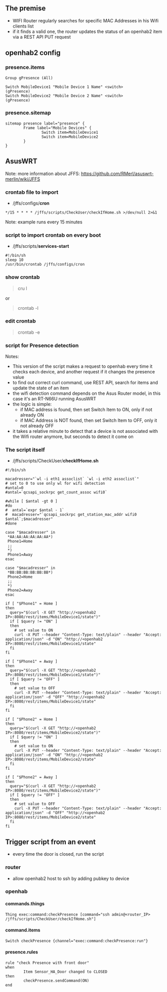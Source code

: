## The premise

* WIFI Router regularly searches for specific MAC Addresses in his Wifi clients list
* if it finds a valid one, the router updates the status of an openhab2 item via a REST API PUT request

## openhab2 config

### presence.items

```
Group gPresence (All)

Switch MobileDevice1 "Mobile Device 1 Name" <switch>        (gPresence) 
Switch MobileDevice2 "Mobile Device 2 Name" <switch>        (gPresence) 
```

### presence.sitemap

```
sitemap presence label="presence" {
        Frame label="Mobile Devices" {
                Switch item=MobileDevice1
                Switch item=MobileDevice2
        }
}

```

## AsusWRT

Note: more information about JFFS: https://github.com/RMerl/asuswrt-merlin/wiki/JFFS

### crontab file to import

* /jffs/configs/**cron**

`*/15 * * * * /jffs/scripts/CheckUser/checkIfHome.sh >/dev/null 2>&1`

Note: example runs every 15 minutes

### script to import crontab on every boot

* /jffs/scripts/**services-start**

```
#!/bin/sh
sleep 10
/usr/bin/crontab /jffs/configs/cron
```

### show crontab

> cru l

or

> crontab -l

### edit crontab

> crontab -e


### script for Presence detection

Notes:
* This version of the script makes a request to openhab every time it checks each device, and another request if it changes the presence value
* to find out correct curl command, use REST API, search for items and update the state of an item
* the wifi detection command depends on the Asus Router model, in this case it's an RT-N66U running AsusWRT
* the logic is simple:
  * if MAC address is found, then set Switch Item to ON, only if not already ON
  * if MAC Address is NOT found, then set Switch Item to OFF, only it not already OFF
* it takes a relative minute to detect that a device is not associated with the Wifi router anymore, but seconds to detect it come on

### The script itself

* /jffs/scripts/CheckUser/**checkIfHome.sh**

```
#!/bin/sh

macadresser="`wl -i eth1 assoclist` `wl -i eth2 assoclist`"
# set to 0 to use only wl for wifi detection
#antal=0
#antal=`qcsapi_sockrpc get_count_assoc wifi0`

#while [ $antal -gt 0 ]
#do
#  antal=`expr $antal - 1`
#  macadresser="`qcsapi_sockrpc get_station_mac_addr wifi0 $antal`;$macadresser"
#done

case "$macadresser" in
 *AA:AA:AA:AA:AA:AA*)
 Phone1=Home
 ;;
 *)
 Phone1=Away
esac

case "$macadresser" in
 *BB:BB:BB:BB:BB:BB*)
 Phone2=Home
 ;;
 *)
 Phone2=Away
esac

if [ "$Phone1" = Home ]
then
  query="$(curl -X GET "http://<openhab2 IP>:8080/rest/items/MobileDevice1/state")"
  if [ $query != "ON" ]
  then
    # set value to ON
    curl -X PUT --header "Content-Type: text/plain" --header "Accept: application/json" -d "ON" "http://<openhab2 IP>:8080/rest/items/MobileDevice1/state"
  fi
fi

if [ "$Phone1" = Away ]
then
  query="$(curl -X GET "http://<openhab2 IP>:8080/rest/items/MobileDevice1/state")"
  if [ $query != "OFF" ]
  then
    # set value to OFF
    curl -X PUT --header "Content-Type: text/plain" --header "Accept: application/json" -d "OFF" "http://<openhab2 IP>:8080/rest/items/MobileDevice1/state"
  fi
fi

if [ "$Phone2" = Home ]
then
  query="$(curl -X GET "http://<openhab2 IP>:8080/rest/items/MobileDevice2/state")"
  if [ $query != "ON" ]
  then
    # set value to ON
    curl -X PUT --header "Content-Type: text/plain" --header "Accept: application/json" -d "ON" "http://<openhab2 IP>:8080/rest/items/MobileDevice2/state"
  fi
fi

if [ "$Phone2" = Away ]
then
  query="$(curl -X GET "http://<openhab2 IP>:8080/rest/items/MobileDevice2/state")"
  if [ $query != "OFF" ]
  then
    # set value to OFF
    curl -X PUT --header "Content-Type: text/plain" --header "Accept: application/json" -d "OFF" "http://<openhab2 IP>:8080/rest/items/MobileDevice2/state"
  fi
fi

```

## Trigger script from an event

* every time the door is closed, run the script

### router

* allow openhab2 host to ssh by adding pubkey to device

### openhab

#### commands.things

```
Thing exec:command:checkPresence [command="ssh admin@<router_IP> /jffs/scripts/CheckUser/checkIfHome.sh"]
```

#### command.items

```
Switch checkPresence {channel="exec:command:checkPresence:run"}
```

#### presence.rules

```
rule "check Presence with front door"
when
        Item Sensor_HA_Door changed to CLOSED
then
        checkPresence.sendCommand(ON)
end
```

